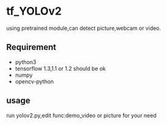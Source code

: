 # tf_YOLOv2
using pretrained module,can detect picture,webcam or video. 

## Requirement
* python3
* tensorflow 1.3,1.1 or 1.2 should be ok
* numpy 
* opencv-python

## usage
run yolov2.py,edit func:demo_video or picture for your need
